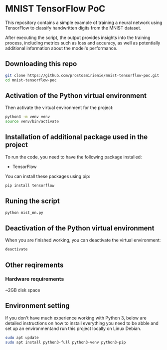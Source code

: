 # MNIST TensorFlow PoC

This repository contains a simple example of training a neural network using TensorFlow to classify handwritten digits from the MNIST dataset.

After executing the script, the output provides insights into the training process, including metrics such as loss and accuracy, as well as potentially additional information about the model's performance.

## Downloading this repo

```bash
git clone https://github.com/prostosmirienie/mnist-tensorflow-poc.git
cd mnist-tensorflow-poc
```

## Activation of the Python virtual environment

Then activate the virtual environment for the project:

```bash
python3 -m venv venv
source venv/bin/activate
```

## Installation of additional package used in the project

To run the code, you need to have the following package installed:

- TensorFlow

You can install these packages using pip:

```bash
pip install tensorflow
```

## Runing the script

```bash
python mist_nn.py
```

## Deactivation of the Python virtual environment

When you are finished working, you can deactivate the virtual environment:

```bash
deactivate
```

## Other reqirements

### Hardware requirements

~2GB disk space

## Environment setting

If you don't have much experience working with Python 3, below are detailed instructions on how to install everything you need to be abble and set up an environmentand run this project locally on Linux Debian.

```bash
sudo apt update
sudo apt install python3-full python3-venv python3-pip
```

